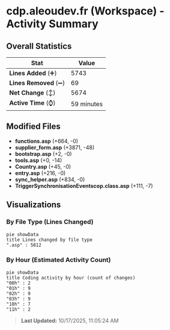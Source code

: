 # cdp.aleoudev.fr (Workspace) - Activity Summary 

## Overall Statistics

| Stat                   | Value                                                             |
| ---------------------- | ----------------------------------------------------------------- |
| **Lines Added** (➕)   | 5743                                          |
| **Lines Removed** (➖) | 69                                        |
| **Net Change** (↕)    | 5674                |
| **Active Time** (⌚)   | 59 minutes |


## Modified Files
- **functions.asp** (+664, -0)
- **supplier_form.asp** (+3871, -48)
- **bootstrap.asp** (+2, -0)
- **tools.asp** (+0, -14)
- **Country.asp** (+45, -0)
- **entry.asp** (+216, -0)
- **sync_helper.asp** (+834, -0)
- **TriggerSynchronisationEventscop.class.asp** (+111, -7)

## Visualizations

### By File Type (Lines Changed)

```mermaid
pie showData
title Lines changed by file type
".asp" : 5812
```

### By Hour (Estimated Activity Count)

```mermaid
pie showData
title Coding activity by hour (count of changes)
"00h" : 2
"01h" : 9
"02h" : 9
"03h" : 9
"10h" : 7
"11h" : 2
```


> **Last Updated:** 10/17/2025, 11:05:24 AM
